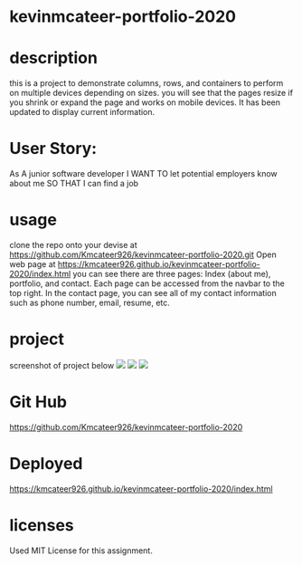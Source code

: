 # kevinmcateer-portfolio-2020

# description

this is a project to demonstrate columns, rows, and containers to perform on multiple devices depending on sizes.
you will see that the pages resize if you shrink or expand the page and works on mobile devices.  It has been updated to display current information.

# User Story:

As A junior software developer
I WANT TO let potential employers know about me
SO THAT I can find a job

# usage

clone the repo onto your devise at https://github.com/Kmcateer926/kevinmcateer-portfolio-2020.git
Open web page at https://kmcateer926.github.io/kevinmcateer-portfolio-2020/index.html
you can see there are three pages: Index (about me), portfolio, and contact. Each page can be accessed from the navbar to the top right.
In the contact page, you can see all of my contact information such as phone number, email, resume, etc.

# project

screenshot of project below
<img src="(assets\images\2020-10-28 (5).png)">
<img src="(assets\images\2020-10-28 (6).png)">
<img src="(assets\images\2020-10-28 (4).png)">

# Git Hub

https://github.com/Kmcateer926/kevinmcateer-portfolio-2020

# Deployed

https://kmcateer926.github.io/kevinmcateer-portfolio-2020/index.html

# licenses
Used MIT License for this assignment. 